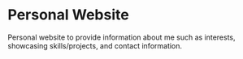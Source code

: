 # Personal Website
Personal website to provide information about me such as interests, showcasing skills/projects, and contact information.
